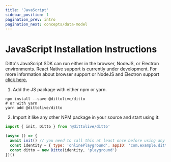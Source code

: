 ```yaml
---
title: 'JavaScript'
sidebar_position: 1
pagination_prev: intro
pagination_next: concepts/data-model
---
```


# JavaScript Installation Instructions

Ditto's JavaScript SDK can run either in the browser, NodeJS, or Electron environments. React Native support is currently under development. For more information about browser support or NodeJS and Electron support [click here.](/advanced/supported-platforms)

1. Add the JS package with either npm or yarn.

```
npm install --save @dittolive/ditto
# or with yarn
yarn add @dittolive/ditto
```

2. Import it like any other NPM package in your source and start using it:

```js
import { init, Ditto } from '@dittolive/ditto'

(async () => {
  await init() // you need to call this at least once before using any of the Ditto API
  const identity = { type: 'onlinePlayground', appID: 'com.example.ditto' }
  const ditto = new Ditto(identity, 'playground')
})()
```